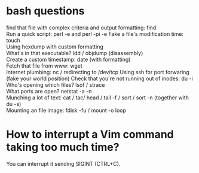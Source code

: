 # bash questions    
find that file with complex criteria and output formatting: find	
Run a quick script: perl -e and perl -pi -e	
Fake a file's modification time: touch	
Using hexdump with custom formatting	
What's in that executable? ldd / objdump (disassembly)	
Create a custom timestamp: date (with formatting)	
Fetch that file from www: wget	
Internet plumbing: nc / redirecting to /dev/tcp	
Using ssh for port forwaring (fake your world position)	
Check that you're not running out of inodes: du -i	
Who's opening which files? lsof / strace	
What ports are open? netstat -a -n	
Munching a lot of text: cat / tac/ head / tail -f / sort / sort -n (together with du -s)	
Mounting an file image: fdisk -fu / mount -o loop	
	
# How to interrupt a Vim command taking too much time?	
You can interrupt it sending SIGINT (CTRL+C).	